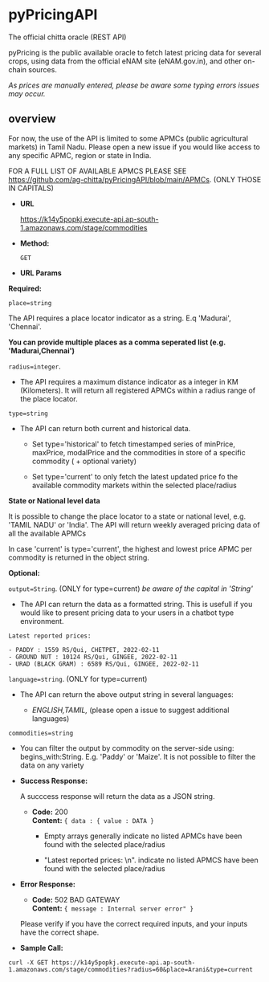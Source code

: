 # pyPricingAPI

The official chitta oracle (REST API)

pyPricing is the public available oracle to fetch latest pricing data for several crops, using data from the official eNAM site (eNAM.gov.in), and other on-chain sources. 

_As prices are manually entered, please be aware some typing errors issues may occur._ 


## overview

For now, the use of the API is limited to some APMCs (public agricultural markets) in Tamil Nadu. Please open a new issue if you would like access to any specific APMC, region or state in India.

FOR A FULL LIST OF AVAILABLE APMCS PLEASE SEE  https://github.com/ag-chitta/pyPricingAPI/blob/main/APMCs. (ONLY THOSE IN CAPITALS)

* **URL**

  https://k14y5popkj.execute-api.ap-south-1.amazonaws.com/stage/commodities

* **Method:**

  `GET`
  
*  **URL Params**

  **Required:**
 
   `place=string`
   
   The API requires a place locator indicator as a string. E.q 'Madurai', 'Chennai'. 
   
   **You can provide multiple places as a comma seperated list (e.g. 'Madurai,Chennai')**
 
   `radius=integer`.
   
   * The API requires a maximum distance indicator as a integer in KM (Kilometers). It will return all registered APMCs within a radius range of the place locator.
 
   `type=string`
   
   * The API can return both current and historical data. 
   
      * Set type='historical' to fetch timestamped series of minPrice, maxPrice, modalPrice and the commodities in store of a specific commodity ( + optional variety)
   
      * Set type='current' to only fetch the latest updated price fo the available commodity markets within the selected place/radius
  
   
   
   
   **State or National level data**
   
   It is possible to change the place locator to a state or national level, e.g. 'TAMIL NADU' or 'India'. The API will return weekly averaged pricing data of all    the available APMCs 
   
   In case 'current' is type='current', the highest and lowest price APMC per commodity is returned in the object string.
   
   
   
   
   **Optional:**
 
   `output=String`. (ONLY for type=current) _be aware of the capital in 'String'_
   
   * The API can return the data as a formatted string. This is usefull if you would like to present pricing data to your users in a chatbot type environment.

    Latest reported prices: 
 
    - PADDY : 1559 RS/Qui, CHETPET, 2022-02-11
    - GROUND NUT : 10124 RS/Qui, GINGEE, 2022-02-11
    - URAD (BLACK GRAM) : 6589 RS/Qui, GINGEE, 2022-02-11
    
  
   `language=string`. (ONLY for type=current)
   
   * The API can return the above output string in several languages:
   
      * _ENGLISH,TAMIL,_ (please open a issue to suggest additional languages)
   
  
   `commodities=string`
   
   * You can filter the output by commodity on the server-side using: begins_with:String. E.g. 'Paddy' or 'Maize'. It is not possible to filter the data on any variety
   



* **Success Response:**
  
  A succcess response will return the data as a JSON string.
  * **Code:** 200 <br />
    **Content:** `{ data : { value : DATA }`
    
    * Empty arrays generally indicate no listed APMCs have been found with the selected place/radius
    
    * "Latest reported prices: \n". indicate no listed APMCS have been found with the selected place/radius
    



* **Error Response:**

  * **Code:** 502 BAD GATEWAY <br />
    **Content:** `{ message : Internal server error" }`
    
  Please verify if you have the correct required inputs, and your inputs have the correct shape.



* **Sample Call:**
```
curl -X GET https://k14y5popkj.execute-api.ap-south-1.amazonaws.com/stage/commodities?radius=60&place=Arani&type=current
```

